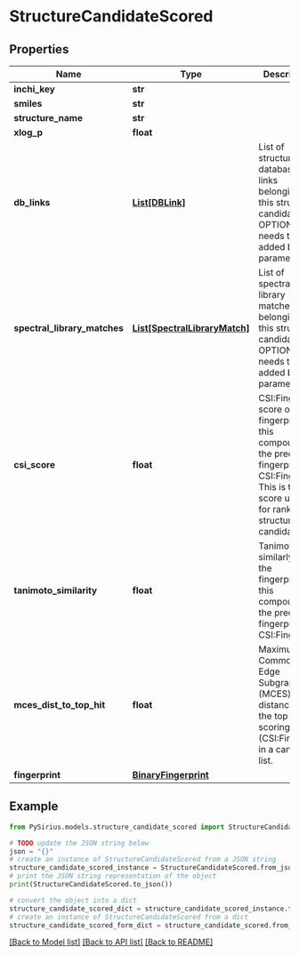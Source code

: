 # StructureCandidateScored


## Properties

Name | Type | Description | Notes
------------ | ------------- | ------------- | -------------
**inchi_key** | **str** |  | [optional] 
**smiles** | **str** |  | [optional] 
**structure_name** | **str** |  | [optional] 
**xlog_p** | **float** |  | [optional] 
**db_links** | [**List[DBLink]**](DBLink.md) | List of structure database links belonging to this structure candidate  OPTIONAL: needs to be added by parameter | [optional] 
**spectral_library_matches** | [**List[SpectralLibraryMatch]**](SpectralLibraryMatch.md) | List of spectral library matches belonging to this structure candidate  OPTIONAL: needs to be added by parameter | [optional] 
**csi_score** | **float** | CSI:FingerID score of the fingerprint of this compound to the predicted fingerprint of CSI:FingerID  This is the score used for ranking structure candidates | [optional] 
**tanimoto_similarity** | **float** | Tanimoto similarly of the fingerprint of this compound to the predicted fingerprint of CSI:FingerID | [optional] 
**mces_dist_to_top_hit** | **float** | Maximum Common Edge Subgraph (MCES) distance to the top scoring hit (CSI:FingerID) in a candidate list. | [optional] 
**fingerprint** | [**BinaryFingerprint**](BinaryFingerprint.md) |  | [optional] 

## Example

```python
from PySirius.models.structure_candidate_scored import StructureCandidateScored

# TODO update the JSON string below
json = "{}"
# create an instance of StructureCandidateScored from a JSON string
structure_candidate_scored_instance = StructureCandidateScored.from_json(json)
# print the JSON string representation of the object
print(StructureCandidateScored.to_json())

# convert the object into a dict
structure_candidate_scored_dict = structure_candidate_scored_instance.to_dict()
# create an instance of StructureCandidateScored from a dict
structure_candidate_scored_form_dict = structure_candidate_scored.from_dict(structure_candidate_scored_dict)
```
[[Back to Model list]](../README.md#documentation-for-models) [[Back to API list]](../README.md#documentation-for-api-endpoints) [[Back to README]](../README.md)


